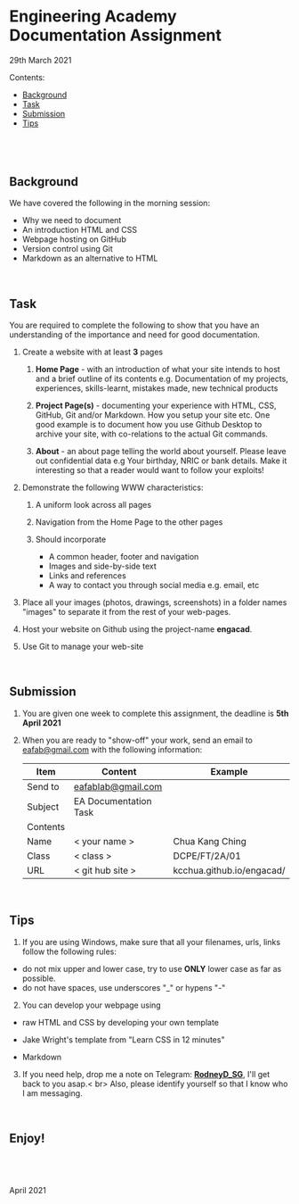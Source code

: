 # Engineering Academy Documentation Assignment

29th March 2021

Contents:

- [Background](#background)
- [Task](#task)
- [Submission](#submission)
- [Tips](#tips)

&nbsp;
----

## Background

We have covered the following in the morning session:

- Why we need to document
- An introduction HTML and CSS
- Webpage hosting on GitHub
- Version control using Git
- Markdown as an alternative to HTML

&nbsp;

## Task

You are required to complete the following to show that you have an understanding of the importance and need for good documentation.

1. Create a website with at least **3** pages

    1. **Home Page** - with an introduction of what your site intends to host and a brief outline of its contents e.g. Documentation of my projects, experiences, skills-learnt, mistakes made, new technical products

    2. **Project Page(s)** - documenting your experience with HTML, CSS, GitHub, Git and/or Markdown.  How you setup your site etc.  One good example is to document how you use Github Desktop to archive your site, with co-relations to the actual Git commands.

    3. **About** - an about page telling the world about yourself.  Please leave out confidential data e.g Your birthday, NRIC or bank details.  Make it interesting so that a reader would want to follow your exploits!

2. Demonstrate the following WWW characteristics:

    1. A uniform look across all pages

    2. Navigation from the Home Page to the other pages

    3. Should incorporate

        - A common header, footer and navigation
        - Images and side-by-side text
        - Links and references
        - A way to contact you through social media e.g. email, etc

3. Place all your images (photos, drawings, screenshots) in a folder names "images" to separate it from the rest of your web-pages.

4. Host your website on Github using the project-name **engacad**.

5. Use Git to manage your web-site

&nbsp;

## Submission

1. You are given one week to complete this assignment, the deadline is **5th April 2021**

2. When you are ready to "show-off" your work, send an email to eafab@gmail.com with the following information:


    | Item   | Content  | Example |
    |----    |----      |----     |
    |Send to | [eafablab@gmail.com](mailto:eafablab@gmail.com) |   |
    |Subject | EA Documentation Task |    |
    |Contents |                      |    |
    |Name     | &lt; your name &gt;          | Chua Kang Ching |
    |Class    | &lt; class &gt;              | DCPE/FT/2A/01   |
    |URL      | &lt; git hub site &gt;       | kcchua.github.io/engacad/ |


&nbsp;

## Tips

1. If you are using Windows, make sure that all your filenames, urls, links follow the following rules:
  - do not mix upper and lower case, try to use **ONLY** lower case as far as possible.
  - do not have spaces, use underscores "\_" or hypens "-"

2. You can develop your webpage using

  - raw HTML and CSS by developing your own template

  - Jake Wright's template from "Learn CSS in 12 minutes"

  - Markdown

3. If you need help, drop me a note on Telegram: [**RodneyD_SG**](https://t.me/RodneyD_SG), I'll get back to you asap.&lt; br&gt;
Also, please identify yourself so that I know who I am messaging.

&nbsp;

## Enjoy!



&nbsp;
----
April 2021




